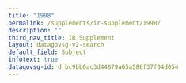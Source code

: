 ```yaml
---
title: "1998"
permalink: /supplements/ir-supplement/1998/
description: ""
third_nav_title: IR Supplement
layout: datagovsg-v2-search
default_field: Subject
infotext: true
datagovsg-id: d_bc9bb0ac3d44879a05a586f37f04d054
---
```

